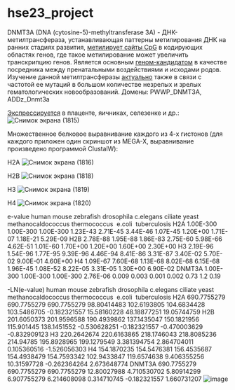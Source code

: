 # hse23_project
DNMT3A (DNA (cytosine-5)-methyltransferase 3A) - ДНК-метилтрансфераза, устанавливающая паттерны метилирования ДНК на ранних стадиях развития, [метилирует сайты CpG](https://www.sciencedirect.com/science/article/pii/S153561081400316X) в кодирующих областях генов, где такое метилирование может увеличить транскрипцию генов. Является основным [геном-кандидатом](https://pubmed.ncbi.nlm.nih.gov/32018205/) в качестве посредника между пренатальными воздействиями и исходами родов. Изучение данной метилтрансферазы [актуально](https://pubmed.ncbi.nlm.nih.gov/28003281/) также в связи с частотой ее мутаций в большом количестве незрелых и зрелых гематологических новообразований. Домены: PWWP_DNMT3A, ADDz_Dnmt3a

[Экспрессируется](https://www.ncbi.nlm.nih.gov/gene/1788#gene-expression) в плаценте, яичниках, селезенке и др.:
![Снимок экрана (1815)](https://github.com/EvgeniyZhar/hse23_project/assets/75982317/55dcc9eb-e358-4efd-adc8-bdbda7267d14)

Множественное белковое выравнивание каждого из 4-х гистонов (для каждого приложен один скриншот из MEGA-X, выравнивание произведено программой ClustalW):

H2A
![Снимок экрана (1816)](https://github.com/EvgeniyZhar/hse23_project/assets/75982317/2aba70c3-eb0d-42cd-a9e2-c0ae5b13b01e)

H2B
![Снимок экрана (1818)](https://github.com/EvgeniyZhar/hse23_project/assets/75982317/ebd359ff-00d4-4a27-b50f-5ec22b07ccb3)

H3
![Снимок экрана (1819)](https://github.com/EvgeniyZhar/hse23_project/assets/75982317/6ad15089-1974-4957-872e-1c1995870075)

H4
![Снимок экрана (1820)](https://github.com/EvgeniyZhar/hse23_project/assets/75982317/d1e12249-9892-42d2-ae2c-b7ef580248bd)

e-value	human	mouse	zebrafish	drosophila	c.elegans	ciliate	yeast	methanocaldococcus	thermococcus	 e.coli	 tuberculosis
H2A	1.00E-300	1.00E-300	1.00E-300	1.23E-43	2.71E-45	3.44E-46	1.07E-45	1.20E+00	1.71E-07	1.18E-21	5.29E-09
H2B	2.78E-88	1.95E-88	1.86E-83	2.75E-60	5.98E-66	4.62E-51	1.01E-60	1.70E+00	1.20E+00	1.60E+00	2.30E+00
H3	2.19E-96	1.54E-96	1.77E-95	9.39E-96	4.46E-94	8.41E-86	3.31E-87	3.40E-02	5.70E-02	9.00E-01	4.60E+00
H4	1.09E-67	7.60E-68	1.13E-68	8.02E-68	6.15E-68	1.96E-45	1.08E-52	8.22E-05	3.31E-05	1.30E+00	6.90E-02
DNMT3A	1.00E-300	1.00E-300	1.00E-300	2.76E-06	0.009	0.003	0.001	0.002	0.73	1.2	0.19
											
											
-LN(e-value)	human	mouse	zebrafish	drosophila	c.elegans	ciliate	yeast	methanocaldococcus	thermococcus	 e.coli	 tuberculosis
H2A	690.7755279	690.7755279	690.7755279	98.80414483	102.6193805	104.6834428	103.5486705	-0.182321557	15.58160228	48.18877251	19.05744759
H2B	201.6050373	201.9596588	190.4939862	137.1435047	150.1821956	115.901445	138.1451552	-0.530628251	-0.182321557	-0.470003629	-0.832909123
H3	220.2642674	220.6163865	218.1746043	218.8085236	214.94785	195.8928965	199.1279549	3.381394754	2.864704011	0.105360516	-1.526056303
H4	154.1870235	154.5476381	156.4535687	154.4938479	154.7593342	102.9433847	119.6574638	9.406355256	10.31597728	-0.262364264	2.673648774
DNMT3A	690.7755279	690.7755279	690.7755279	12.80027988	4.710530702	5.80914299	6.907755279	6.214608098	0.314710745	-0.182321557	1.660731207
![image](https://github.com/EvgeniyZhar/hse23_project/assets/75982317/83f63b52-8048-4aba-9344-28a3e620c2d0)
